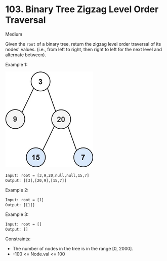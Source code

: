 # 103. Binary Tree Zigzag Level Order Traversal

Medium

Given the `root` of a binary tree, return the zigzag level order traversal of its nodes' values. (i.e., from left to right, then right to left for the next level and alternate between).

Example 1:

![ex1](tree1-2.jpg)
```
Input: root = [3,9,20,null,null,15,7]
Output: [[3],[20,9],[15,7]]
```

Example 2:
```
Input: root = [1]
Output: [[1]]
```

Example 3:
```
Input: root = []
Output: []
```

Constraints:

* The number of nodes in the tree is in the range [0, 2000].
* -100 <= Node.val <= 100